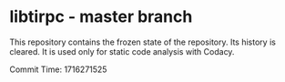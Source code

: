 # libtirpc - master branch

This repository contains the frozen state of the repository.
Its history is cleared. It is used only for static code
analysis with Codacy.

Commit Time: 1716271525